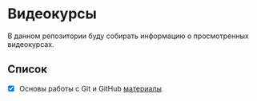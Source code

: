 # Видеокурсы
В данном репозитории буду собирать информацию о просмотренных видеокурсах.

## Список
- [X] Основы работы с Git и GitHub [материалы](https://github.com/anstag/videoCourses/tree/master/git/%D0%9E%D1%81%D0%BD%D0%BE%D0%B2%D1%8B%20%D1%80%D0%B0%D0%B1%D0%BE%D1%82%D1%8B%20%D1%81%20Git%20%D0%B8%20GitHub)
